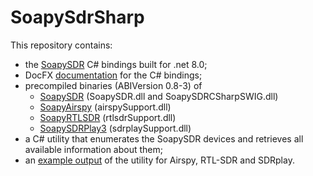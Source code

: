 # SoapySdrSharp

This repository contains:

- the [SoapySDR](https://github.com/pothosware/SoapySDR) C# bindings built for .net 8.0;
- DocFX [documentation](Pothosware.SoapySDR/doc/_site/api) for the C# bindings;
- precompiled binaries (ABIVersion 0.8-3) of
  - [SoapySDR](https://github.com/pothosware/SoapySDR) (SoapySDR.dll and SoapySDRCSharpSWIG.dll)
  - [SoapyAirspy](https://github.com/pothosware/SoapyAirspy) (airspySupport.dll)
  - [SoapyRTLSDR](https://github.com/pothosware/SoapyRTLSDR) (rtlsdrSupport.dll)
  - [SoapySDRPlay3](https://github.com/pothosware/SoapySDRPlay3) (sdrplaySupport.dll)
- a C# utility that enumerates the SoapySDR devices and retrieves all available information about them;
- an [example output](ExampleOutput.json) of the utility for Airspy, RTL-SDR and SDRplay.
